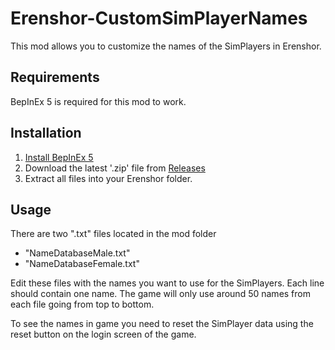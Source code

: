 # Erenshor-CustomSimPlayerNames
This mod allows you to customize the names of the SimPlayers in Erenshor.

## Requirements
BepInEx 5 is required for this mod to work.

## Installation

1. [Install BepInEx 5](https://github.com/BepInEx/BepInEx/releases)
2. Download the latest '.zip' file from [Releases](https://github.com/Brad522/Erenshor-CustomSimPlayerNames/releases)
3. Extract all files into your Erenshor folder.

## Usage

There are two ".txt" files located in the mod folder
- "NameDatabaseMale.txt"
- "NameDatabaseFemale.txt"

Edit these files with the names you want to use for the SimPlayers. Each line should contain one name.
The game will only use around 50 names from each file going from top to bottom.

To see the names in game you need to reset the SimPlayer data using the reset button on the login screen of the game.